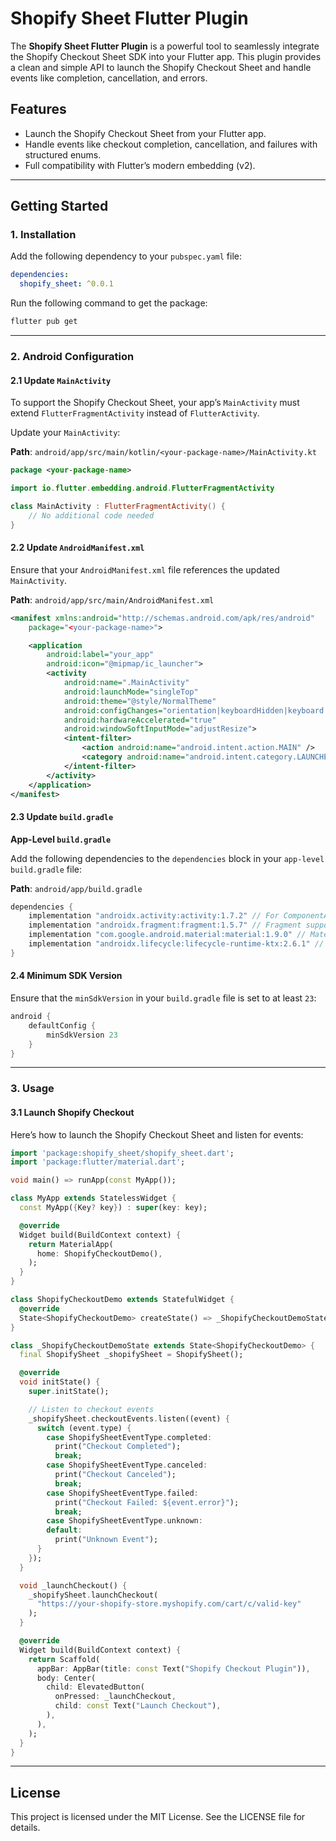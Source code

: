 # Shopify Sheet Flutter Plugin

The **Shopify Sheet Flutter Plugin** is a powerful tool to seamlessly integrate the Shopify Checkout Sheet SDK into your Flutter app. This plugin provides a clean and simple API to launch the Shopify Checkout Sheet and handle events like completion, cancellation, and errors.

## Features
- Launch the Shopify Checkout Sheet from your Flutter app.
- Handle events like checkout completion, cancellation, and failures with structured enums.
- Full compatibility with Flutter’s modern embedding (v2).

---

## Getting Started

### **1. Installation**
Add the following dependency to your `pubspec.yaml` file:

```yaml
dependencies:
  shopify_sheet: ^0.0.1
```

Run the following command to get the package:

```bash
flutter pub get
```

---

### **2. Android Configuration**

#### **2.1 Update `MainActivity`**
To support the Shopify Checkout Sheet, your app’s `MainActivity` must extend `FlutterFragmentActivity` instead of `FlutterActivity`.

Update your `MainActivity`:

**Path**: `android/app/src/main/kotlin/<your-package-name>/MainActivity.kt`

```kotlin
package <your-package-name>

import io.flutter.embedding.android.FlutterFragmentActivity

class MainActivity : FlutterFragmentActivity() {
    // No additional code needed
}
```

#### **2.2 Update `AndroidManifest.xml`**
Ensure that your `AndroidManifest.xml` file references the updated `MainActivity`.

**Path**: `android/app/src/main/AndroidManifest.xml`

```xml
<manifest xmlns:android="http://schemas.android.com/apk/res/android"
    package="<your-package-name>">

    <application
        android:label="your_app"
        android:icon="@mipmap/ic_launcher">
        <activity
            android:name=".MainActivity"
            android:launchMode="singleTop"
            android:theme="@style/NormalTheme"
            android:configChanges="orientation|keyboardHidden|keyboard|screenSize|smallestScreenSize|locale|layoutDirection|fontScale|screenLayout|density|uiMode"
            android:hardwareAccelerated="true"
            android:windowSoftInputMode="adjustResize">
            <intent-filter>
                <action android:name="android.intent.action.MAIN" />
                <category android:name="android.intent.category.LAUNCHER" />
            </intent-filter>
        </activity>
    </application>
</manifest>
```

#### **2.3 Update `build.gradle`**

**App-Level `build.gradle`**

Add the following dependencies to the `dependencies` block in your `app-level build.gradle` file:

**Path**: `android/app/build.gradle`

```gradle
dependencies {
    implementation "androidx.activity:activity:1.7.2" // For ComponentActivity compatibility
    implementation "androidx.fragment:fragment:1.5.7" // Fragment support (used internally by FlutterFragmentActivity)
    implementation "com.google.android.material:material:1.9.0" // Material components (if needed)
    implementation "androidx.lifecycle:lifecycle-runtime-ktx:2.6.1" // Lifecycle for event handling
}
```

#### **2.4 Minimum SDK Version**
Ensure that the `minSdkVersion` in your `build.gradle` file is set to at least `23`:

```gradle
android {
    defaultConfig {
        minSdkVersion 23
    }
}
```

---

### **3. Usage**

#### **3.1 Launch Shopify Checkout**

Here’s how to launch the Shopify Checkout Sheet and listen for events:

```dart
import 'package:shopify_sheet/shopify_sheet.dart';
import 'package:flutter/material.dart';

void main() => runApp(const MyApp());

class MyApp extends StatelessWidget {
  const MyApp({Key? key}) : super(key: key);

  @override
  Widget build(BuildContext context) {
    return MaterialApp(
      home: ShopifyCheckoutDemo(),
    );
  }
}

class ShopifyCheckoutDemo extends StatefulWidget {
  @override
  State<ShopifyCheckoutDemo> createState() => _ShopifyCheckoutDemoState();
}

class _ShopifyCheckoutDemoState extends State<ShopifyCheckoutDemo> {
  final ShopifySheet _shopifySheet = ShopifySheet();

  @override
  void initState() {
    super.initState();

    // Listen to checkout events
    _shopifySheet.checkoutEvents.listen((event) {
      switch (event.type) {
        case ShopifySheetEventType.completed:
          print("Checkout Completed");
          break;
        case ShopifySheetEventType.canceled:
          print("Checkout Canceled");
          break;
        case ShopifySheetEventType.failed:
          print("Checkout Failed: ${event.error}");
          break;
        case ShopifySheetEventType.unknown:
        default:
          print("Unknown Event");
      }
    });
  }

  void _launchCheckout() {
    _shopifySheet.launchCheckout(
      "https://your-shopify-store.myshopify.com/cart/c/valid-key"
    );
  }

  @override
  Widget build(BuildContext context) {
    return Scaffold(
      appBar: AppBar(title: const Text("Shopify Checkout Plugin")),
      body: Center(
        child: ElevatedButton(
          onPressed: _launchCheckout,
          child: const Text("Launch Checkout"),
        ),
      ),
    );
  }
}
```

---

## **License**
This project is licensed under the MIT License. See the LICENSE file for details.



